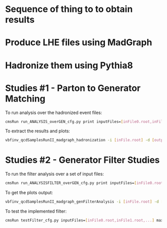 Sequence of thing to to obtain results
======================================

Produce LHE files using MadGraph
================================

Hadronize them using Pythia8
============================

Studies #1 - Parton to Generator Matching
=========================================

To run analysis over the hadronized event files:

```bash
cmsRun run_ANALYSIS_overGEN_cfg.py print inputFiles=[inFile0.root,inFile1.root,...] outputFile=[outFile0.root] maxEvents=[numberOfEvents] dijetPt=[DijetPtCut] dijetMjj=[DijetPtCut]
```

To extract the results and plots:

```bash
vbfinv_qcdSamplesRunII_madgraph_hadronization -i [inFile.root] -d [outputDirectory]
```

Studies #2 - Generator Filter Studies
=====================================

To run the filter analysis over a set of input files:

```bash
cmsRun run_ANALYSISFILTER_overGEN_cfg.py print inputFiles=[inFile0.root,inFile1.root,...]  outputFile=[outFile0.root] maxEvents=[numberOfEvents]
```

To get the plots output:

```bash
vbfinv_qcdSamplesRunII_madgraph_genFilterAnalysis -i [inFile.root] -d [outputDirectory]
```

To test the implemented filter:

```bash
cmsRun testFilter_cfg.py inputFiles=[inFile0.root,inFile1.root,...] maxEvents=-1
```